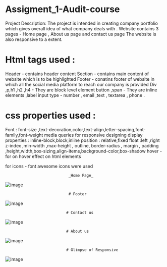 # Assigment_1-Audit-course
Project Description:
 The project is intended in creating company portfolio which gives overall idea of what company deals with .
 Website contains 3 pages - Home page , About us page and contact us page 
 The website is also responsive to a extent.
 # Html tags used :
 Header - contains header content 
 Section - contains main content of website which is to be highlighted
 Footer - conatins footer of website in which all the social media platform to reach our company is provided
 Div ,p,h1 ,h2 ,h4 - They are block level element 
 button ,span - They are inline elements ,label 
 input type - number , email ,text , textarea , phone .
  
  # css properties used :
  Font : font-size ,text-decoration,color,text-align,letter-spacing,font-family,font-weight
  media queries for responsive designing
  display properties : inline-block,block,inline
  position : relative,fixed
  float :left ,right
  z-index ,min-width ,max-height , outline, 
  border-radius , margin , padding ,height,width,box-sizing,align-items,background-color,box-shadow
  hover - for on hover effect on html elements
  
  for icons - font awesome icons were used 
  
                                _Home Page_
 ![image](https://user-images.githubusercontent.com/68475359/129834172-c4df6215-d93d-45e7-81cb-4e00fc9c668d.png)
 
                                # Footer
![image](https://user-images.githubusercontent.com/68475359/129834365-5128a693-9f22-439d-87b0-04b7243ac57f.png)

                               # Contact us 
![image](https://user-images.githubusercontent.com/68475359/129834584-7eed331a-321f-4879-ac7b-ce027d1f24ec.png)

                               # About us
![image](https://user-images.githubusercontent.com/68475359/129834790-9c976bc2-fa73-467f-aba3-e202141751b2.png)

                               # Glimpse of Responsive
![image](https://user-images.githubusercontent.com/68475359/129835073-df8820a0-68e5-4ad5-a07c-629a2c5fc213.png)



 
